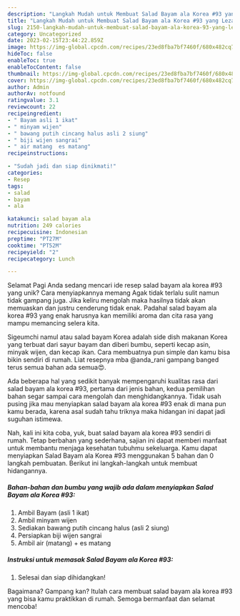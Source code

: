 ```yaml
---
description: "Langkah Mudah untuk Membuat Salad Bayam ala Korea #93 yang Lezat Sekali, Sempurna"
title: "Langkah Mudah untuk Membuat Salad Bayam ala Korea #93 yang Lezat Sekali, Sempurna"
slug: 2150-langkah-mudah-untuk-membuat-salad-bayam-ala-korea-93-yang-lezat-sekali-sempurna
category: Uncategorized
date: 2023-02-15T23:44:22.859Z
image: https://img-global.cpcdn.com/recipes/23ed8fba7bf7460f/680x482cq70/salad-bayam-ala-korea-93-foto-resep-utama.jpg
hideToc: false
enableToc: true
enableTocContent: false
thumbnail: https://img-global.cpcdn.com/recipes/23ed8fba7bf7460f/680x482cq70/salad-bayam-ala-korea-93-foto-resep-utama.jpg
cover: https://img-global.cpcdn.com/recipes/23ed8fba7bf7460f/680x482cq70/salad-bayam-ala-korea-93-foto-resep-utama.jpg
author: Admin
authorAv: notfound
ratingvalue: 3.1
reviewcount: 22
recipeingredient:
- " Bayam asli 1 ikat"
- " minyam wijen"
- " bawang putih cincang halus asli 2 siung"
- " biji wijen sangrai"
- " air matang  es matang"
recipeinstructions:

- "Sudah jadi dan siap dinikmati!"
categories:
- Resep
tags:
- salad
- bayam
- ala

katakunci: salad bayam ala 
nutrition: 249 calories
recipecuisine: Indonesian
preptime: "PT27M"
cooktime: "PT52M"
recipeyield: "2"
recipecategory: Lunch

---
```



Selamat Pagi Anda sedang mencari ide resep salad bayam ala korea #93 yang unik? Cara menyiapkannya memang Agak tidak terlalu sulit namun tidak gampang juga. Jika keliru mengolah maka hasilnya tidak akan memuaskan dan justru cenderung tidak enak. Padahal salad bayam ala korea #93 yang enak harusnya kan memiliki aroma dan cita rasa yang mampu memancing selera kita.


Sigeumchi namul atau salad bayam Korea adalah side dish makanan Korea yang terbuat dari sayur bayam dan diberi bumbu, seperti kecap asin, minyak wijen, dan kecap ikan. Cara membuatnya pun simple dan kamu bisa bikin sendiri di rumah. Liat resepnya mba @anda_rani gampang banged terus semua bahan ada semua😍.

Ada beberapa hal yang sedikit banyak mempengaruhi kualitas rasa dari salad bayam ala korea #93, pertama dari jenis bahan, kedua pemilihan bahan segar sampai cara mengolah dan menghidangkannya. Tidak usah pusing jika mau menyiapkan salad bayam ala korea #93 enak di mana pun kamu berada, karena asal sudah tahu triknya maka hidangan ini dapat jadi suguhan istimewa.


Nah, kali ini kita coba, yuk, buat salad bayam ala korea #93 sendiri di rumah. Tetap berbahan yang sederhana, sajian ini dapat memberi manfaat untuk membantu menjaga kesehatan tubuhmu sekeluarga. Kamu dapat menyiapkan Salad Bayam ala Korea #93 menggunakan 5 bahan dan 0 langkah pembuatan. Berikut ini langkah-langkah untuk membuat hidangannya.

<!--inarticleads1-->

##### Bahan-bahan dan bumbu yang wajib ada dalam menyiapkan Salad Bayam ala Korea #93:

1. Ambil  Bayam (asli 1 ikat)
1. Ambil  minyam wijen
1. Sediakan  bawang putih cincang halus (asli 2 siung)
1. Persiapkan  biji wijen sangrai
1. Ambil  air (matang) + es matang




<!--inarticleads2-->

##### Instruksi untuk memasak Salad Bayam ala Korea #93:


1. Selesai dan siap dihidangkan!



Bagaimana? Gampang kan? Itulah cara membuat salad bayam ala korea #93 yang bisa kamu praktikkan di rumah. Semoga bermanfaat dan selamat mencoba!
